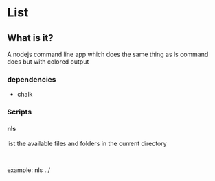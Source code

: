 # List

## What is it?

A nodejs command line app which does the same thing as ls command does but with colored output

### dependencies

- chalk

### Scripts

<h4>nls</h4>
<p>list the available files and folders in the current directory</p>
<br>
<p>example: nls ../</p>
